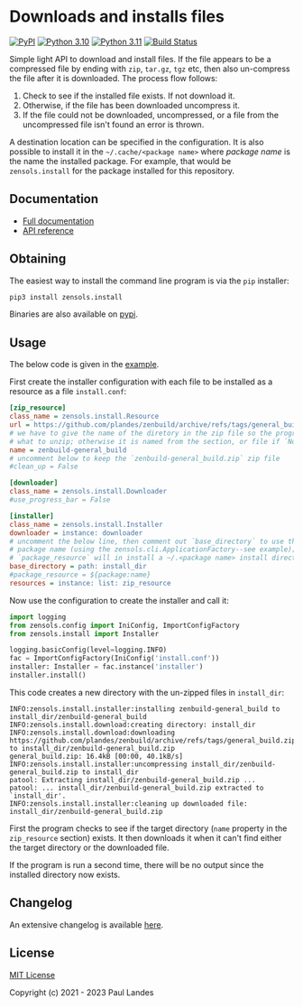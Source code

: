 # Downloads and installs files

[![PyPI][pypi-badge]][pypi-link]
[![Python 3.10][python310-badge]][python310-link]
[![Python 3.11][python311-badge]][python311-link]
[![Build Status][build-badge]][build-link]

Simple light API to download and install files.  If the file appears to be a
compressed file by ending with `zip`, `tar.gz`, `tgz` etc, then also un-compress
the file after it is downloaded.  The process flow follows:

1. Check to see if the installed file exists.  If not download it.
1. Otherwise, if the file has been downloaded uncompress it.
1. If the file could not be downloaded, uncompressed, or a file from the
   uncompressed file isn't found an error is thrown.

A destination location can be specified in the configuration.  It is also
possible to install it in the `~/.cache/<package name>` where *package name* is
the name the installed package.  For example, that would be `zensols.install`
for the package installed for this repository.


## Documentation

* [Full documentation](https://plandes.github.io/install/index.html)
* [API reference](https://plandes.github.io/install/api.html)


## Obtaining

The easiest way to install the command line program is via the `pip` installer:
```bash
pip3 install zensols.install
```

Binaries are also available on [pypi].


## Usage

The below code is given in the [example].

First create the installer configuration with each file to be installed as a
resource as a file `install.conf`:
```ini
[zip_resource]
class_name = zensols.install.Resource
url = https://github.com/plandes/zenbuild/archive/refs/tags/general_build.zip
# we have to give the name of the diretory in the zip file so the program knows
# what to unzip; otherwise it is named from the section, or file if `None`
name = zenbuild-general_build
# uncomment below to keep the `zenbuild-general_build.zip` zip file
#clean_up = False

[downloader]
class_name = zensols.install.Downloader
#use_progress_bar = False

[installer]
class_name = zensols.install.Installer
downloader = instance: downloader
# uncomment the below line, then comment out `base_directory` to use the
# package name (using the zensols.cli.ApplicationFactory--see example); using
# `package_resource` will in install a ~/.<package name> install directory
base_directory = path: install_dir
#package_resource = ${package:name}
resources = instance: list: zip_resource
```

Now use the configuration to create the installer and call it:
```python
import logging
from zensols.config import IniConfig, ImportConfigFactory
from zensols.install import Installer

logging.basicConfig(level=logging.INFO)
fac = ImportConfigFactory(IniConfig('install.conf'))
installer: Installer = fac.instance('installer')
installer.install()
```

This code creates a new directory with the un-zipped files in `install_dir`:

```readline-config
INFO:zensols.install.installer:installing zenbuild-general_build to install_dir/zenbuild-general_build
INFO:zensols.install.download:creating directory: install_dir
INFO:zensols.install.download:downloading https://github.com/plandes/zenbuild/archive/refs/tags/general_build.zip to install_dir/zenbuild-general_build.zip
general_build.zip: 16.4kB [00:00, 40.1kB/s]
INFO:zensols.install.installer:uncompressing install_dir/zenbuild-general_build.zip to install_dir
patool: Extracting install_dir/zenbuild-general_build.zip ...
patool: ... install_dir/zenbuild-general_build.zip extracted to `install_dir'.
INFO:zensols.install.installer:cleaning up downloaded file: install_dir/zenbuild-general_build.zip
```

First the program checks to see if the target directory (`name` property in the
`zip_resource` section) exists.  It then downloads it when it can't find either
the target directory or the downloaded file.

If the program is run a second time, there will be no output since the
installed directory now exists.


## Changelog

An extensive changelog is available [here](CHANGELOG.md).


## License

[MIT License](LICENSE.md)

Copyright (c) 2021 - 2023 Paul Landes


<!-- links -->
[pypi]: https://pypi.org/project/zensols.install/
[pypi-link]: https://pypi.python.org/pypi/zensols.install
[pypi-badge]: https://img.shields.io/pypi/v/zensols.install.svg
[python310-badge]: https://img.shields.io/badge/python-3.10-blue.svg
[python310-link]: https://www.python.org/downloads/release/python-310
[python311-badge]: https://img.shields.io/badge/python-3.11-blue.svg
[python311-link]: https://www.python.org/downloads/release/python-3110
[build-badge]: https://github.com/plandes/install/workflows/CI/badge.svg
[build-link]: https://github.com/plandes/install/actions

[example]: https://github.com/plandes/install/tree/master/example
